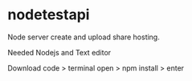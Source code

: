 # nodetestapi
Node server create and upload share hosting.

Needed Nodejs and Text editor

Download code > terminal open > npm install > enter
